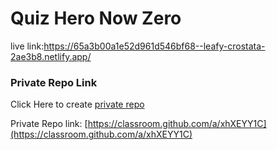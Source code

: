 # Quiz Hero Now Zero
live link:https://65a3b00a1e52d961d546bf68--leafy-crostata-2ae3b8.netlify.app/
### Private Repo Link
Click Here to create [private repo](https://classroom.github.com/a/xhXEYY1C)

Private Repo link: [https://classroom.github.com/a/xhXEYY1C](https://classroom.github.com/a/xhXEYY1C)
